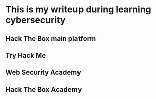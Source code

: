 # This is my writeup during learning cybersecurity

## Hack The Box main platform

## Try Hack Me

## Web Security Academy

## Hack The Box Academy

